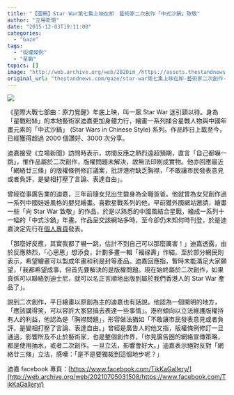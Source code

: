 ```yaml
---
title: "【圖輯】Star War第七集上映在即　藝術家二次創作「中式沙鍋」致敬"
author: "立場新聞"
date: "2015-12-03T19:11:00"
categories:
  - "Gaze"
tags:
  - "版權條例"
  - "星戰"
topics: []
image: "http://web.archive.org/web/2020im_/https://assets.thestandnews.com/media/resized/1200x0/photos/starwar-16_6Djeg_N0M4TxY.png"
original_url: "thestandnews.com/gaze/star-war第七集上映在即-藝術家二次創作-中式沙鍋-致敬"
---
```

![](http://web.archive.org/web/2020im_/https://assets.thestandnews.com/media/resized/1200x0/photos/starwar-16_6Djeg_N0M4TxY.png)

《星際大戰七部曲：原力覺醒》年底上映，叫一眾 Star War 迷引頸以待。身為「星戰粉絲」的本地藝術家迪嘉更加身體力行，繪畫一系列揉合星戰人物與中國年畫元素的「中式沙鍋」 (Star Wars in Chinese Style) 系列。作品昨日上載至今，已經獲得超過 2000 個讚好、3000 次分享。

迪嘉接受《立場新聞》訪問時表示，坊間反應之熱烈遠超預期，直言「自己都嚇一跳」，惟作品屬於二次創作，版權問題未解決，故無法印刷成實物。他亦回應最近「網絡廿三條」的版權條例修訂議案，批評港府缺乏胸襟，「不敢讓市民發表意見或者負評，是變相打壓了言論、表達自由」。

曾經從事廣告業的迪嘉，三年前隨女兒出生變身為全職爸爸。他就曾為女兒創作過一系列中國娃娃風格的嬰兒繪畫。喜歡星戰系列的他，早前獲外國網站邀請，繪畫一些「向 Star War 致敬」的作品，於是以熟悉的中國風結合星戰，繪成一系列十一幅的「中式沙鍋」年畫。作品呈交該網站多時，至今卻仍未知何時刊登，於是迪嘉決定先行在[個人專頁](http://web.archive.org/web/20210705031508/https://www.facebook.com/TikKaGallery/)發表。

「那麼好反應，其實我都了嚇一跳，估計不到自己可以那麼厲害！」迪嘉透露，由於反應熱烈，「心思思」想添食，計劃多畫一輯「福祿壽」作結。至於部分網民則表示，希望繪畫可以製成年畫和利是封等產品。迪嘉回應指，暫時未能滿足大家願望，「我都希望成事，但首先要解決的是版權問題。現在始終屬於二次創作，如果真係可以聯絡到迪士尼，就可以名正言順地出版到屬於我們香港人的 Star War 產品了」。

說到二次創作，平日繪畫以原創為主的迪嘉也有話說。他認為一個開明的地方，「應該講得笑，可以容許大家惡搞去表達一些事情」。港府傾向以立法維護版權持有人的利益，他認為是「胸襟問題」，形容做法猶如「不敢讓市民發表意見或者負評，是變相打壓了言論、表達自由。」曾經是廣告人的他又指，版權條例修訂一旦通過，影響所及不止於藝術家，也是整個創作界，「你見廣告圈的網絡宣傳策略，都是使用抽水，或者二次創作。一旦立法，影響會好大。」迪嘉表示絕對反對「網絡廿三條」立法，感嘆：「是不是要獨裁到這個地步呢？」

迪嘉 facebook 專頁：[https://www.facebook.com/TikKaGallery/](http://web.archive.org/web/20210705031508/https://www.facebook.com/TikKaGallery/)